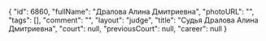 {
    "id": 6860,
    "fullName": "Дралова Алина Дмитриевна",
    "photoURL": "",
    "tags": [],
    "comment": "",
    "layout": "judge",
    "title": "Судья Дралова Алина Дмитриевна",
    "court": null,
    "previousCourt": null,
    "career": null
}